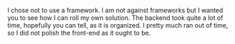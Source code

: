 I chose not to use a framework. I am not against frameworks 
but I wanted you to see how I can roll my own solution.
The backend took quite a lot of time, hopefully you can tell, as it is organized.
I pretty much ran out of time, so I did not polish the front-end as it ought to be.
